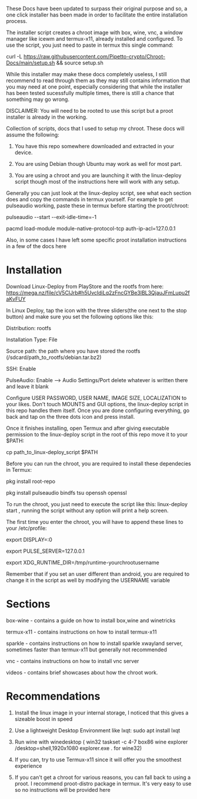 These Docs have been updated to surpass their original purpose and so, a one click installer has been made in order to facilitate the entire installation process.

The installer script creates a chroot image with box, wine, vnc, a window manager like icewm and termux-x11, already installed and configured. To use the script, you just need to paste in termux this single command:

curl -L https://raw.githubusercontent.com/Pipetto-crypto/Chroot-Docs/main/setup.sh && source setup.sh 

While this installer may make these docs completely useless, I still recommend to read through them  as they may still contains information that you may need at one point, especially considering that while the installer has been tested sucessfully multiple times, there is still a chance that something may go wrong.



DISCLAIMER: You will need to be rooted to use this script but a proot installer is already in the working.



Collection of scripts, docs that I used to setup my chroot. These docs will assume the following:

1. You have this repo somewhere downloaded and extracted in your device.

2. You are using Debian though Ubuntu may work as well for most part.

3. You are using a chroot and you are launching it with the linux-deploy script though most of the instructions here will work with any setup. 

Generally you can just look at the linux-deploy script, see what each section does and copy the commands in termux yourself. For example to get pulseaudio working, paste these in termux before starting the proot/chroot:

pulseaudio --start --exit-idle-time=-1

pacmd load-module module-native-protocol-tcp auth-ip-acl=127.0.0.1

Also, in some cases I have left some specific proot installation instructions in a few of the docs here

# Installation

Download Linux-Deploy from PlayStore and the rootfs from here:  https://mega.nz/file/cV5ClJrb#h5UvcIdiLq2zFncGYBe3lBL3QjauJFmLupu2faKvFUY

In Linux Deploy, tap the icon with the three sliders(the one next to the stop button) and make sure you set the following options like this:

Distribution: rootfs

Installation Type: File

Source path: the path where you have stored the rootfs (/sdcard/path_to_rootfs/debian.tar.bz2)

SSH: Enable

PulseAudio: Enable --> Audio Settings/Port delete whatever is written there and leave it blank

Configure USER PASSWORD, USER NAME, IMAGE SIZE, LOCALIZATION to your likes. Don't touch MOUNTS and GUI options, the linux-deploy script in this repo handles them itself. Once you are done configuring everything, go back and tap on the three dots icon and press install.

Once it finishes installing, open Termux and after giving executable permission to the linux-deploy script in the root of this repo move it to your $PATH: 

cp path_to_linux-deploy_script $PATH


Before you can run the chroot, you are required to install these dependecies in Termux:

pkg install root-repo

pkg install pulseaudio bindfs tsu openssh openssl

To run the chroot, you just need to execute the script like this: linux-deploy start , running the script without any option will print a help screen. 

The first time you enter the chroot, you will have to append these lines to your /etc/profile:

export DISPLAY=:0

export PULSE_SERVER=127.0.0.1

export XDG_RUNTIME_DIR=/tmp/runtime-yourchrootusername

Remember that if you set an user different than android, you are required to change it in the script as well by modifying the USERNAME variable

# Sections

box-wine - contains a guide on how to install box,wine and winetricks

termux-x11 - contains instructions on how to install termux-x11

sparkle - contains instructions on how to install sparkle xwayland server, sometimes faster than termux-x11 but generally not recommended

vnc - contains instructions on how to install vnc server

videos - contains brief showcases about how the chroot work. 

# Recommendations

1. Install the linux image in your internal storage, I noticed that this gives a sizeable boost in speed

2. Use a lightweight Desktop Environment like lxqt: sudo apt install lxqt

3. Run wine with winedesktop ( win32 taskset -c 4-7 box86 wine explorer /desktop=shell,1920x1080 explorer.exe . for wine32) 

4. If you can, try to use Termux-x11 since it will offer you the smoothest experience

5. If you can't get a chroot for various reasons, you can fall back to using a proot. I recommend proot-distro package in termux. It's very easy to use so no instructions will be provided here
